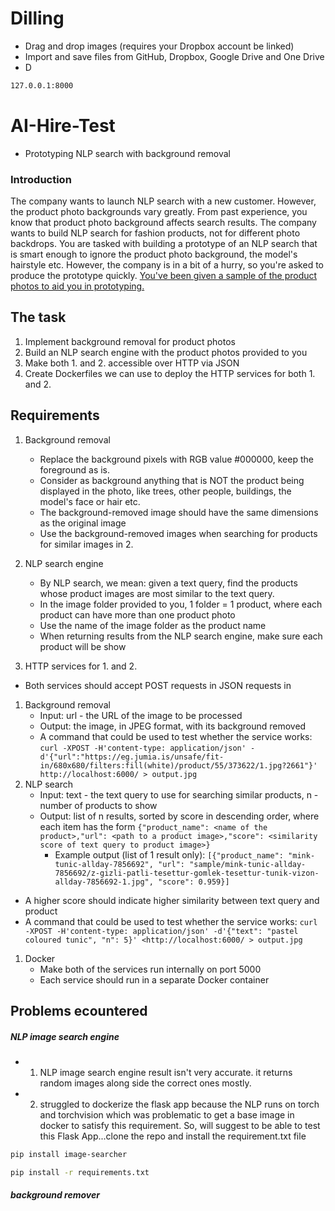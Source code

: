 # Dilling
- Drag and drop images (requires your Dropbox account be linked)
- Import and save files from GitHub, Dropbox, Google Drive and One Drive
- D

```sh
127.0.0.1:8000
```


# AI-Hire-Test


- Prototyping NLP search with background removal

### Introduction

The company wants to launch NLP search with a new customer.
However, the product photo backgrounds vary greatly.
From past experience, you know that product photo background affects search results.
The company wants to build NLP search for fashion products, not for different photo backdrops.
You are tasked with building a prototype of an NLP search that is smart enough to ignore the product photo background, the model's hairstyle etc.
However, the company is in a bit of a hurry, so you're asked to produce the prototype quickly.
[You've been given a sample of the product photos to aid you in prototyping.](https://drive.google.com/file/d/1Vvr-fO1duXhrHCp3HUG04oSwcX75PqU1/view?usp=share_link)

## The task

1. Implement background removal for product photos
2. Build an NLP search engine with the product photos provided to you
3. Make both 1. and 2. accessible over HTTP via JSON
4. Create Dockerfiles we can use to deploy the HTTP services for both 1. and 2.

## Requirements

1. Background removal
    - Replace the background pixels with RGB value \#000000, keep the foreground as is.
    - Consider as background anything that is NOT the product being displayed in the photo, like trees, other people, buildings, the model's face or hair etc.
    - The background-removed image should have the same dimensions as the original image
    - Use the background-removed images when searching for products for similar images in 2.
2. NLP search engine
    - By NLP search, we mean: given a text query, find the products whose product images are most similar to the text query.
    - In the image folder provided to you, 1 folder = 1 product, where each product can have more than one product photo
    - Use the name of the image folder as the product name
    - When returning results from the NLP search engine, make sure each product will be show

3. HTTP services for 1. and 2.

- Both services should accept POST requests in JSON requests in
1. Background removal
    - Input: url - the URL of the image to be processed
    - Output: the image, in JPEG format, with its background removed
    - A command that could be used to test whether the service works: `curl -XPOST -H'content-type: application/json' -d'{"url":"https://eg.jumia.is/unsafe/fit-in/680x680/filters:fill(white)/product/55/373622/1.jpg?2661"}' http://localhost:6000/ > output.jpg`
2. NLP search
    - Input: text - the text query to use for searching similar products, n - number of products to show
    - Output: list of n results, sorted by score in descending order, where each item has the form `{"product_name": <name of the product>,"url": <path to a product image>,"score": <similarity score of text query to product image>}`
        - Example output (list of 1 result only): `[{"product_name": "mink-tunic-allday-7856692", "url": "sample/mink-tunic-allday-7856692/z-gizli-patli-tesettur-gomlek-tesettur-tunik-vizon-allday-7856692-1.jpg", "score": 0.959}]`
- A higher score should indicate higher similarity between text query and product
- A command that could be used to test whether the service works: `curl -XPOST -H'content-type: application/json' -d'{"text": "pastel coloured tunic", "n": 5}' <http://localhost:6000/ > output.jpg`

1.  Docker
    - Make both of the services run internally on port 5000
    - Each service should run in a separate Docker container

## Problems ecountered

##### NLP image search engine
- 1. NLP image search engine result isn't very accurate. it returns random images along side the correct ones mostly.
- 2. struggled to dockerize the flask app because the NLP runs on torch and torchvision which was problematic to get a base image in docker to satisfy this requirement. So, will suggest to be able to test this Flask App...clone the repo and install the requirement.txt file


```sh
pip install image-searcher
```
```sh
pip install -r requirements.txt
```

##### background remover

